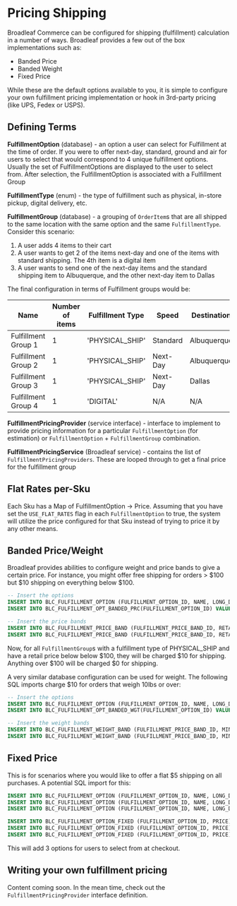 # Pricing Shipping

Broadleaf Commerce can be configured for shipping (fulfillment) calculation in a number of ways. Broadleaf provides a few out of the box implementations such as:

- Banded Price
- Banded Weight
- Fixed Price

While these are the default options available to you, it is simple to configure your own fulfillment pricing implementation or hook in 3rd-party pricing (like UPS, Fedex or USPS).

## Defining Terms
 
**FulfillmentOption** (database) - an option a user can select for Fulfillment at the time of order. If you were to offer next-day, standard, ground and air for users to select that would correspond to 4 unique fulfillment options. Usually the set of FulfillmentOptions are displayed to the user to select from. After selection, the FulfillmentOption is associated with a Fulfillment Group

**FulfillmentType** (enum) - the type of fulfillment such as physical, in-store pickup, digital delivery, etc.

**FulfillmentGroup** (database) - a grouping of `OrderItem`s that are all shipped to the same location with the same option and the same `FulfillmentType`. Consider this scenario:

1. A user adds 4 items to their cart
2. A user wants to get 2 of the items next-day and one of the items with standard shipping. The 4th item is a digital item
3. A user wants to send one of the next-day items and the standard shipping item to Albuquerque, and the other next-day item to Dallas

The final configuration in terms of Fulfillment groups would be:

| Name        | Number of items | Fulfillment Type | Speed | Destination
| ----------- | ------------- | ----------------- | ----- | ----------- |
| Fulfillment Group 1 | 1 | 'PHYSICAL_SHIP' | Standard | Albuquerque |
| Fulfillment Group 2 | 1 | 'PHYSICAL_SHIP' | Next-Day | Albuquerque |
| Fulfillment Group 3 | 1 | 'PHYSICAL_SHIP' | Next-Day | Dallas |
| Fulfillment Group 4 | 1 | 'DIGITAL' | N/A | N/A |

**FulfillmentPricingProvider** (service interface) - interface to implement to provide pricing information for a particular `FulfillmentOption` (for estimation) or `FulfillmentOption` + `FulfillmentGroup` combination.

**FulfillmentPricingService** (Broadleaf service) - contains the list of `FulfillmentPricingProviders`. These are looped through to get a final price for the fulfillment group

## Flat Rates per-Sku
Each Sku has a Map of FulfillmentOption -> Price. Assuming that you have set the `USE_FLAT_RATES` flag in each `FulfillmentOption` to true, the system will utilize the price configured for that Sku instead of trying to price it by any other means.

## Banded Price/Weight
Broadleaf provides abilities to configure weight and price bands to give a certain price. For instance, you might offer free shipping for orders > $100 but $10 shipping on everything below $100.

```sql 
-- Insert the options
INSERT INTO BLC_FULFILLMENT_OPTION (FULFILLMENT_OPTION_ID, NAME, LONG_DESCRIPTION, USE_FLAT_RATES, FULFILLMENT_TYPE) VALUES (1, 'Free Shipping Above $100', 'Free Shipping Above $100', FALSE, 'PHYSICAL_SHIP');
INSERT INTO BLC_FULFILLMENT_OPT_BANDED_PRC(FULFILLMENT_OPTION_ID) VALUES (1);

-- Insert the price bands
INSERT INTO BLC_FULFILLMENT_PRICE_BAND (FULFILLMENT_PRICE_BAND_ID, RETAIL_PRICE_MINIMUM_AMOUNT, FULFILLMENT_OPTION_ID, RESULT_AMOUNT, RESULT_AMOUNT_TYPE) VALUES (1, 0.00, 1, 10.00, 'RATE');
INSERT INTO BLC_FULFILLMENT_PRICE_BAND (FULFILLMENT_PRICE_BAND_ID, RETAIL_PRICE_MINIMUM_AMOUNT, FULFILLMENT_OPTION_ID, RESULT_AMOUNT, RESULT_AMOUNT_TYPE) VALUES (2, 100.00, 1, 0.00, 'RATE');
```

Now, for all `FulfillmentGroup`s with a fulfillment type of PHYSICAL_SHIP and have a retail price below below $100, they will be charged $10 for shipping. Anything over $100 will be charged $0 for shipping.

A very similar database configuration can be used for weight. The following SQL imports charge $10 for orders that weigh 10lbs or over:

```sql 
-- Insert the options
INSERT INTO BLC_FULFILLMENT_OPTION (FULFILLMENT_OPTION_ID, NAME, LONG_DESCRIPTION, USE_FLAT_RATES, FULFILLMENT_TYPE) VALUES (1, 'Free Shipping for orders less than 10lbs', 'Free Shipping for orders less than 10lbs', FALSE, 'PHYSICAL_SHIP');
INSERT INTO BLC_FULFILLMENT_OPT_BANDED_WGT(FULFILLMENT_OPTION_ID) VALUES (1);

-- Insert the weight bands
INSERT INTO BLC_FULFILLMENT_WEIGHT_BAND (FULFILLMENT_PRICE_BAND_ID, MINIMUM_WEIGHT, WEIGHT_UNIT_OF_MEASURE, FULFILLMENT_OPTION_ID, RESULT_AMOUNT, RESULT_AMOUNT_TYPE) VALUES (1, 0.00, 'POUNDS', 1, 0.00, 'RATE');
INSERT INTO BLC_FULFILLMENT_WEIGHT_BAND (FULFILLMENT_PRICE_BAND_ID, MINIMUM_WEIGHT, WEIGHT_UNIT_OF_MEASURE, FULFILLMENT_OPTION_ID, RESULT_AMOUNT, RESULT_AMOUNT_TYPE) VALUES (2, 10.00, 'POUNDS', 1, 10.00, 'RATE');
```


## Fixed Price
This is for scenarios where you would like to offer a flat $5 shipping on all purchases. A potential SQL import for this:

```sql
INSERT INTO BLC_FULFILLMENT_OPTION (FULFILLMENT_OPTION_ID, NAME, LONG_DESCRIPTION, USE_FLAT_RATES, FULFILLMENT_TYPE) VALUES (1, 'Standard', '5 - 7 Days', FALSE, 'PHYSICAL_SHIP');
INSERT INTO BLC_FULFILLMENT_OPTION (FULFILLMENT_OPTION_ID, NAME, LONG_DESCRIPTION, USE_FLAT_RATES, FULFILLMENT_TYPE) VALUES (2, 'Priority', '3 - 5 Days', FALSE, 'PHYSICAL_SHIP');
INSERT INTO BLC_FULFILLMENT_OPTION (FULFILLMENT_OPTION_ID, NAME, LONG_DESCRIPTION, USE_FLAT_RATES, FULFILLMENT_TYPE) VALUES (3, 'Express', '1 - 2 Days', FALSE, 'PHYSICAL_SHIP');

INSERT INTO BLC_FULFILLMENT_OPTION_FIXED (FULFILLMENT_OPTION_ID, PRICE) VALUES (1, 5.00);
INSERT INTO BLC_FULFILLMENT_OPTION_FIXED (FULFILLMENT_OPTION_ID, PRICE) VALUES (2, 10.00);
INSERT INTO BLC_FULFILLMENT_OPTION_FIXED (FULFILLMENT_OPTION_ID, PRICE) VALUES (3, 20.00);
```

This will add 3 options for users to select from at checkout.

## Writing your own fulfillment pricing
Content coming soon. In the mean time, check out the `FulfillmentPricingProvider` interface definition.
